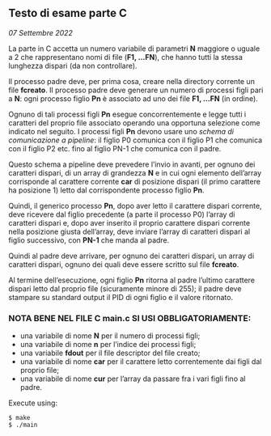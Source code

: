 ## Testo di esame parte C
*07 Settembre 2022*

La parte in C accetta un numero variabile di parametri **N** maggiore o uguale a 2 che rappresentano nomi di file (**F1, …FN**), che hanno tutti la stessa lunghezza dispari (da non controllare).

Il processo padre deve, per prima cosa, creare nella directory corrente un file **fcreato**. Il processo padre deve generare un numero di processi figli pari a **N**: ogni processo figlio **Pn** è associato ad uno dei file **F1, …FN** (in ordine).

Ognuno di tali processi figli **Pn** esegue concorrentemente e legge tutti i caratteri del proprio file associato operando una opportuna selezione come indicato nel seguito. I processi figli **Pn** devono usare uno *schema di comunicazione a pipeline*: il figlio P0 comunica con il figlio P1 che comunica con il figlio P2 etc. fino al figlio PN-1 che comunica con il padre.

Questo schema a pipeline deve prevedere l’invio in avanti, per ognuno dei caratteri dispari, di un array di grandezza **N** e in cui ogni elemento dell’array corrisponde al carattere corrente **car** di posizione dispari (il primo carattere ha posizione 1) letto dal corrispondente processo figlio **Pn**.

Quindi, il generico processo **Pn**, dopo aver letto il carattere dispari corrente, deve ricevere dal figlio precedente (a parte il processo P0) l’array di caratteri dispari e, dopo aver inserito il proprio carattere dispari corrente nella posizione giusta dell’array, deve inviare l’array di caratteri dispari al figlio successivo, con **PN-1** che manda al padre.

Quindi al padre deve arrivare, per ognuno dei caratteri dispari, un array di caratteri dispari, ognuno dei quali deve essere scritto sul file **fcreato**.

Al termine dell’esecuzione, ogni figlio **Pn** ritorna al padre l’ultimo carattere dispari letto dal proprio file (sicuramente minore di 255); il padre deve stampare su standard output il PID di ogni figlio e il valore ritornato.

### NOTA BENE NEL FILE C main.c SI USI OBBLIGATORIAMENTE:
- una variabile di nome **N** per il numero di processi figli;
- una variabile di nome **n** per l’indice dei processi figli;
- una variabile **fdout** per il file descriptor del file creato;
- una variabile di nome **car** per il carattere letto correntemente dai figli dal proprio file;
- una variabile di nome **cur** per l’array da passare fra i vari figli fino al padre.

Execute using:
```console
$ make
$ ./main 
```